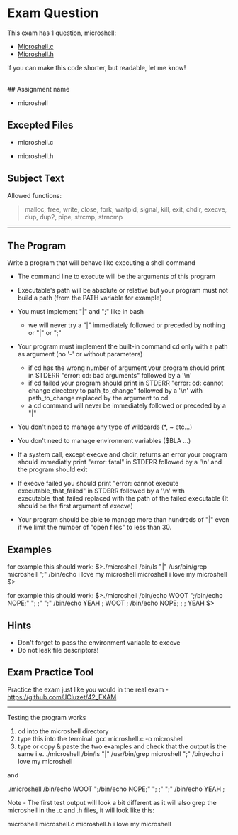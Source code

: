 # Exam Question

This exam has 1 question, microshell:

- [Microshell.c](https://github.com/ms-laki/exam04/blob/main/microshell.c)
- [Microshell.h](https://github.com/ms-laki/exam04/blob/main/microshell.h)

if you can make this code shorter, but readable, let me know!

<br>
## Assignment name

- microshell

## Excepted Files

- microshell.c

- microshell.h

## Subject Text

Allowed functions: 

> malloc, free, write, close, fork, waitpid, signal, kill, exit, chdir, execve, dup, dup2, pipe, strcmp, strncmp

---------------------------------------------------------------------------
## The Program
Write a program that will behave like executing a shell command

- The command line to execute will be the arguments of this program

- Executable's path will be absolute or relative but your program must not build a path (from the PATH variable for example)

- You must implement "|" and ";" like in bash
	- we will never try a "|" immediately followed or preceded by nothing or "|" or ";"

- Your program must implement the built-in command cd only with a path as argument (no '-' or without parameters)
	- if cd has the wrong number of argument your program should print in STDERR "error: cd: bad arguments" followed by a '\n'
	- if cd failed your program should print in STDERR "error: cd: cannot change directory to path_to_change" followed by a '\n' with path_to_change replaced by the argument to cd
	- a cd command will never be immediately followed or preceded by a "|"

- You don't need to manage any type of wildcards (*, ~ etc...)

- You don't need to manage environment variables ($BLA ...)

- If a system call, except execve and chdir, returns an error your program should immediatly print "error: fatal" in STDERR followed by a '\n' and the program should exit

- If execve failed you should print "error: cannot execute executable_that_failed" in STDERR followed by a '\n' with executable_that_failed replaced with the path of the failed executable (It should be the first argument of execve)

- Your program should be able to manage more than hundreds of "|" even if we limit the number of "open files" to less than 30.

## Examples

for example this should work:
$>./microshell /bin/ls "|" /usr/bin/grep microshell ";" /bin/echo i love my microshell
microshell
i love my microshell
$>

for example this should work:
$>./microshell /bin/echo WOOT ";/bin/echo NOPE;" "; ;" ";" /bin/echo YEAH ;
WOOT ; /bin/echo NOPE; ; ; 
YEAH
$>

## Hints
- Don't forget to pass the environment variable to execve
- Do not leak file descriptors!

## Exam Practice Tool

Practice the exam just like you would in the real exam - https://github.com/JCluzet/42_EXAM

---------------------------------------------
Testing the program works
1) cd into the microshell directory
2) type this into the terminal: gcc microshell.c -o microshell
3) type or copy & paste the two examples and check that the output is the same 
i.e. 
./microshell /bin/ls "|" /usr/bin/grep microshell ";" /bin/echo i love my microshell

and

./microshell /bin/echo WOOT ";/bin/echo NOPE;" "; ;" ";" /bin/echo YEAH ;

Note - The first test output will look a bit different as it will also grep the microshell in the .c and .h files, it will look like this:

microshell
microshell.c
microshell.h
i love my microshell
